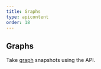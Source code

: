 ```yaml
---
title: Graphs
type: apicontent
order: 18
---
```

## Graphs
Take [graph](/graphing/) snapshots using the API.

